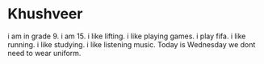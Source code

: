 # Khushveer
i am in grade 9.
i am 15.
i like lifting.
i like playing games.
i play fifa.
i like running.
i like studying.
i like listening music.
Today is Wednesday we dont need to wear uniform.
